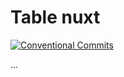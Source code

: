 # Table nuxt

[![Conventional Commits](https://img.shields.io/badge/Conventional%20Commits-1.0.0-yellow.svg)](https://conventionalcommits.org)

...
